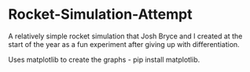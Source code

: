 # Rocket-Simulation-Attempt

A relatively simple rocket simulation that Josh Bryce and I created at the start of the year as a fun experiment after giving up with differentiation.

Uses matplotlib to create the graphs - pip install matplotlib.
